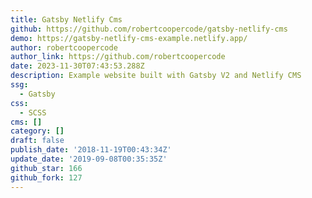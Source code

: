 ```yaml
---
title: Gatsby Netlify Cms
github: https://github.com/robertcoopercode/gatsby-netlify-cms
demo: https://gatsby-netlify-cms-example.netlify.app/
author: robertcoopercode
author_link: https://github.com/robertcoopercode
date: 2023-11-30T07:43:53.288Z
description: Example website built with Gatsby V2 and Netlify CMS
ssg:
  - Gatsby
css:
  - SCSS
cms: []
category: []
draft: false
publish_date: '2018-11-19T00:43:34Z'
update_date: '2019-09-08T00:35:35Z'
github_star: 166
github_fork: 127
---
```

